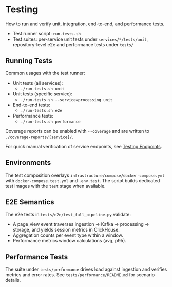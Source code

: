 # Testing

How to run and verify unit, integration, end-to-end, and performance tests.

- Test runner script: `run-tests.sh`
- Test suites: per-service unit tests under `services/*/tests/unit`, repository-level e2e and performance tests under `tests/`

## Running Tests

Common usages with the test runner:

- Unit tests (all services):
  - `./run-tests.sh unit`
- Unit tests (specific service):
  - `./run-tests.sh --service=processing unit`
- End-to-end tests:
  - `./run-tests.sh e2e`
- Performance tests:
  - `./run-tests.sh performance`

Coverage reports can be enabled with `--coverage` and are written to `./coverage-reports/[service]/`.

For quick manual verification of service endpoints, see [Testing Endpoints](./endpoints.md).

## Environments

The test composition overlays `infrastructure/compose/docker-compose.yml` with `docker-compose.test.yml` and `.env.test`. The script builds dedicated test images with the `test` stage when available.

## E2E Semantics

The e2e tests in `tests/e2e/test_full_pipeline.py` validate:
- A page_view event traverses ingestion → Kafka → processing → storage, and yields session metrics in ClickHouse.
- Aggregation counts per event type within a window.
- Performance metrics window calculations (avg, p95).

## Performance Tests

The suite under `tests/performance` drives load against ingestion and verifies metrics and error rates. See `tests/performance/README.md` for scenario details.
